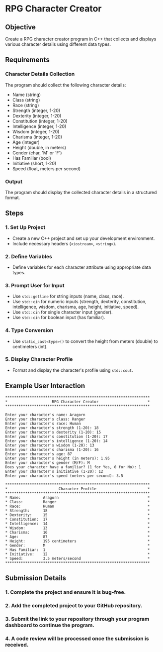 # RPG Character Creator

## Objective

Create a RPG character creator program in C++ that collects and displays various character details using different data types.

## Requirements

### Character Details Collection

The program should collect the following character details:
- Name (string)
- Class (string)
- Race (string)
- Strength (integer, 1-20)
- Dexterity (integer, 1-20)
- Constitution (integer, 1-20)
- Intelligence (integer, 1-20)
- Wisdom (integer, 1-20)
- Charisma (integer, 1-20)
- Age (integer)
- Height (double, in meters)
- Gender (char, 'M' or 'F')
- Has Familiar (bool)
- Initiative (short, 1-20)
- Speed (float, meters per second)

### Output

The program should display the collected character details in a structured format.

## Steps

### 1. Set Up Project

- Create a new C++ project and set up your development environment.
- Include necessary headers (`<iostream>`, `<string>`).

### 2. Define Variables

- Define variables for each character attribute using appropriate data types.

### 3. Prompt User for Input

- Use `std::getline` for string inputs (name, class, race).
- Use `std::cin` for numeric inputs (strength, dexterity, constitution, intelligence, wisdom, charisma, age, height, initiative, speed).
- Use `std::cin` for single character input (gender).
- Use `std::cin` for boolean input (has familiar).

### 4. Type Conversion

- Use `static_cast<type>()` to convert the height from meters (double) to centimeters (int).

### 5. Display Character Profile

- Format and display the character's profile using `std::cout`.

## Example User Interaction

```plaintext
*****************************************************************
*                    RPG Character Creator                      *
*****************************************************************

Enter your character's name: Aragorn
Enter your character's class: Ranger
Enter your character's race: Human
Enter your character's strength (1-20): 18
Enter your character's dexterity (1-20): 15
Enter your character's constitution (1-20): 17
Enter your character's intelligence (1-20): 14
Enter your character's wisdom (1-20): 13
Enter your character's charisma (1-20): 16
Enter your character's age: 87
Enter your character's height (in meters): 1.95
Enter your character's gender (M/F): M
Does your character have a familiar? (1 for Yes, 0 for No): 1
Enter your character's initiative (1-20): 12
Enter your character's speed (meters per second): 3.5

*****************************************************************
*                       Character Profile                       *
*****************************************************************
* Name:          Aragorn                                        *
* Class:         Ranger                                         *
* Race:          Human                                          *
* Strength:      18                                             *
* Dexterity:     15                                             *
* Constitution:  17                                             *
* Intelligence:  14                                             *
* Wisdom:        13                                             *
* Charisma:      16                                             *
* Age:           87                                             *
* Height:        195 centimeters                                *
* Gender:        M                                              *
* Has Familiar:  1                                              *
* Initiative:    12                                             *
* Speed:         3.5 meters/second                              *
*****************************************************************
```
## Submission Details

### 1. Complete the project and ensure it is bug-free.

### 2. Add the completed project to your GitHub repository.

### 3. Submit the link to your repository through your program dashboard to continue the program.

### 4. A code review will be processed once the submission is received.
